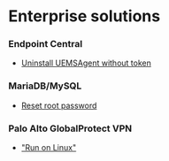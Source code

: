 # Enterprise solutions

### Endpoint Central

-   [Uninstall UEMSAgent without token](docs/endpoint-central.html#uninstall-uemsagent-without-token)

### MariaDB/MySQL

-   [Reset root password](docs/mariadb.html#reset-root-password)

### Palo Alto GlobalProtect VPN

-   ["Run on Linux"](docs/global_protect.html#run-on-linux)
